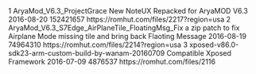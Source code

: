 <?xml version="1.0" encoding="utf-8"?>
 <hash>
<addons>
<addon>
<id>1</id> 
<!-- Use integers only, make them unique --> <name>AryaMod_V6.3_ProjectGrace</name> 
<!-- The name, simples --> 
<description>New NoteUX Repacked for AryaMOD V6.3 </description> 
<!-- You can use markdown here if you want --> <updated-at>2016-08-20</updated-at> 
<!-- Must be in yyyy-mm-dd format --> <size>152421657</size> 
<!-- filesize in bytes --> 
<download-link> https://romhut.com/files/2217?region=usa </download-link> 
</addon>
<addon>
<id>2</id> 
<!-- Use integers only, make them unique --> <name>AryaMod_V6.3_S7Edge_AirPlaneTile_FloatingMsg_Fix</name> 
<!-- The name, simples --> 
<description>a zip patch to fix Airplane Mode missing tile and bring back Flaoting Message</description> 
<!-- You can use markdown here if you want --> <updated-at>2016-08-19</updated-at> 
<!-- Must be in yyyy-mm-dd format --> <size>74964310</size> 
<!-- filesize in bytes --> 
<download-link> https://romhut.com/files/2214?region=usa </download-link> 
</addon>
<addon>
<id>3</id> 
<!-- Use integers only, make them unique --> <name>xposed-v86.0-sdk23-arm-custom-build-by-wanam-20160709</name> 
<!-- The name, simples --> 
<description>Compatible Xposed Framework</description> 
<!-- You can use markdown here if you want --> <updated-at>2016-07-09</updated-at> 
<!-- Must be in yyyy-mm-dd format --> <size>4876537</size> 
<!-- filesize in bytes --> 
<download-link> https://romhut.com/files/2116 </download-link> 
</addon> 
</addons> 
</hash>
